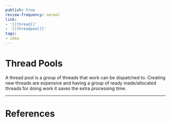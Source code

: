 ```yaml
---
publish: true
review-frequency: normal
link:
- '[[thread]]'
- '[[threadpool]]'
tags:
- idea
---
```

# Thread Pools

A thread pool is a group of threads that work can be dispatched to.
Creating new threads are expensive and having a group of ready made/allocated threads for doing work it saves the extra processing time.

---
# References
